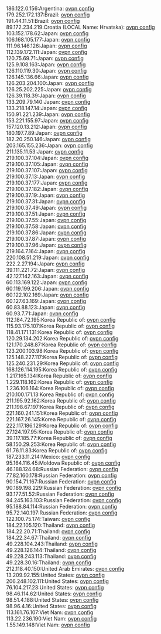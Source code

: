 186.122.0.156:Argentina: [ovpn config](vpn/186_122_0_156.ovpn)  
179.252.172.137:Brazil: [ovpn config](vpn/179_252_172_137.ovpn)  
191.44.11.51:Brazil: [ovpn config](vpn/191_44_11_51.ovpn)  
89.172.234.219:Croatia (LOCAL Name: Hrvatska): [ovpn config](vpn/89_172_234_219.ovpn)  
103.152.178.62:Japan: [ovpn config](vpn/103_152_178_62.ovpn)  
106.168.105.177:Japan: [ovpn config](vpn/106_168_105_177.ovpn)  
111.96.146.126:Japan: [ovpn config](vpn/111_96_146_126.ovpn)  
112.139.172.111:Japan: [ovpn config](vpn/112_139_172_111.ovpn)  
120.75.69.71:Japan: [ovpn config](vpn/120_75_69_71.ovpn)  
125.9.108.163:Japan: [ovpn config](vpn/125_9_108_163.ovpn)  
126.110.119.30:Japan: [ovpn config](vpn/126_110_119_30.ovpn)  
126.145.136.66:Japan: [ovpn config](vpn/126_145_136_66.ovpn)  
126.203.204.100:Japan: [ovpn config](vpn/126_203_204_100.ovpn)  
126.25.202.225:Japan: [ovpn config](vpn/126_25_202_225.ovpn)  
126.39.118.39:Japan: [ovpn config](vpn/126_39_118_39.ovpn)  
133.209.79.140:Japan: [ovpn config](vpn/133_209_79_140.ovpn)  
133.218.147.14:Japan: [ovpn config](vpn/133_218_147_14.ovpn)  
150.91.221.239:Japan: [ovpn config](vpn/150_91_221_239.ovpn)  
153.221.155.97:Japan: [ovpn config](vpn/153_221_155_97.ovpn)  
157.120.13.212:Japan: [ovpn config](vpn/157_120_13_212.ovpn)  
180.197.7.89:Japan: [ovpn config](vpn/180_197_7_89.ovpn)  
182.20.250.146:Japan: [ovpn config](vpn/182_20_250_146.ovpn)  
203.165.155.236:Japan: [ovpn config](vpn/203_165_155_236.ovpn)  
211.135.11.53:Japan: [ovpn config](vpn/211_135_11_53.ovpn)  
219.100.37.104:Japan: [ovpn config](vpn/219_100_37_104.ovpn)  
219.100.37.105:Japan: [ovpn config](vpn/219_100_37_105.ovpn)  
219.100.37.107:Japan: [ovpn config](vpn/219_100_37_107.ovpn)  
219.100.37.13:Japan: [ovpn config](vpn/219_100_37_13.ovpn)  
219.100.37.177:Japan: [ovpn config](vpn/219_100_37_177.ovpn)  
219.100.37.182:Japan: [ovpn config](vpn/219_100_37_182.ovpn)  
219.100.37.19:Japan: [ovpn config](vpn/219_100_37_19.ovpn)  
219.100.37.31:Japan: [ovpn config](vpn/219_100_37_31.ovpn)  
219.100.37.49:Japan: [ovpn config](vpn/219_100_37_49.ovpn)  
219.100.37.51:Japan: [ovpn config](vpn/219_100_37_51.ovpn)  
219.100.37.55:Japan: [ovpn config](vpn/219_100_37_55.ovpn)  
219.100.37.58:Japan: [ovpn config](vpn/219_100_37_58.ovpn)  
219.100.37.86:Japan: [ovpn config](vpn/219_100_37_86.ovpn)  
219.100.37.87:Japan: [ovpn config](vpn/219_100_37_87.ovpn)  
219.100.37.96:Japan: [ovpn config](vpn/219_100_37_96.ovpn)  
219.164.7.164:Japan: [ovpn config](vpn/219_164_7_164.ovpn)  
220.108.51.219:Japan: [ovpn config](vpn/220_108_51_219.ovpn)  
222.2.27.194:Japan: [ovpn config](vpn/222_2_27_194.ovpn)  
39.111.221.72:Japan: [ovpn config](vpn/39_111_221_72.ovpn)  
42.127.142.163:Japan: [ovpn config](vpn/42_127_142_163.ovpn)  
60.113.169.122:Japan: [ovpn config](vpn/60_113_169_122.ovpn)  
60.119.199.206:Japan: [ovpn config](vpn/60_119_199_206.ovpn)  
60.122.102.169:Japan: [ovpn config](vpn/60_122_102_169.ovpn)  
60.127.63.169:Japan: [ovpn config](vpn/60_127_63_169.ovpn)  
60.83.88.123:Japan: [ovpn config](vpn/60_83_88_123.ovpn)  
60.93.7.71:Japan: [ovpn config](vpn/60_93_7_71.ovpn)  
112.184.72.195:Korea Republic of: [ovpn config](vpn/112_184_72_195.ovpn)  
115.93.175.107:Korea Republic of: [ovpn config](vpn/115_93_175_107.ovpn)  
118.41.171.131:Korea Republic of: [ovpn config](vpn/118_41_171_131.ovpn)  
120.29.134.202:Korea Republic of: [ovpn config](vpn/120_29_134_202.ovpn)  
121.170.248.87:Korea Republic of: [ovpn config](vpn/121_170_248_87.ovpn)  
123.200.103.98:Korea Republic of: [ovpn config](vpn/123_200_103_98.ovpn)  
125.148.227.117:Korea Republic of: [ovpn config](vpn/125_148_227_117.ovpn)  
125.240.231.29:Korea Republic of: [ovpn config](vpn/125_240_231_29.ovpn)  
168.126.114.195:Korea Republic of: [ovpn config](vpn/168_126_114_195.ovpn)  
1.217.165.134:Korea Republic of: [ovpn config](vpn/1_217_165_134.ovpn)  
1.229.118.162:Korea Republic of: [ovpn config](vpn/1_229_118_162.ovpn)  
1.236.106.164:Korea Republic of: [ovpn config](vpn/1_236_106_164.ovpn)  
210.100.171.13:Korea Republic of: [ovpn config](vpn/210_100_171_13.ovpn)  
211.195.92.162:Korea Republic of: [ovpn config](vpn/211_195_92_162.ovpn)  
211.198.67.197:Korea Republic of: [ovpn config](vpn/211_198_67_197.ovpn)  
221.160.241.151:Korea Republic of: [ovpn config](vpn/221_160_241_151.ovpn)  
221.167.26.145:Korea Republic of: [ovpn config](vpn/221_167_26_145.ovpn)  
222.117.186.129:Korea Republic of: [ovpn config](vpn/222_117_186_129.ovpn)  
27.124.197.95:Korea Republic of: [ovpn config](vpn/27_124_197_95.ovpn)  
39.117.185.77:Korea Republic of: [ovpn config](vpn/39_117_185_77.ovpn)  
58.150.29.253:Korea Republic of: [ovpn config](vpn/58_150_29_253.ovpn)  
61.76.11.83:Korea Republic of: [ovpn config](vpn/61_76_11_83.ovpn)  
187.233.11.214:Mexico: [ovpn config](vpn/187_233_11_214.ovpn)  
95.164.116.45:Moldova Republic of: [ovpn config](vpn/95_164_116_45.ovpn)  
46.188.124.68:Russian Federation: [ovpn config](vpn/46_188_124_68.ovpn)  
77.82.160.178:Russian Federation: [ovpn config](vpn/77_82_160_178.ovpn)  
90.154.71.167:Russian Federation: [ovpn config](vpn/90_154_71_167.ovpn)  
90.189.198.229:Russian Federation: [ovpn config](vpn/90_189_198_229.ovpn)  
93.177.51.52:Russian Federation: [ovpn config](vpn/93_177_51_52.ovpn)  
94.245.163.103:Russian Federation: [ovpn config](vpn/94_245_163_103.ovpn)  
95.188.84.114:Russian Federation: [ovpn config](vpn/95_188_84_114.ovpn)  
95.72.140.197:Russian Federation: [ovpn config](vpn/95_72_140_197.ovpn)  
122.100.75.174:Taiwan: [ovpn config](vpn/122_100_75_174.ovpn)  
184.22.105.120:Thailand: [ovpn config](vpn/184_22_105_120.ovpn)  
184.22.20.71:Thailand: [ovpn config](vpn/184_22_20_71.ovpn)  
184.22.34.67:Thailand: [ovpn config](vpn/184_22_34_67.ovpn)  
49.228.104.243:Thailand: [ovpn config](vpn/49_228_104_243.ovpn)  
49.228.126.144:Thailand: [ovpn config](vpn/49_228_126_144.ovpn)  
49.228.243.113:Thailand: [ovpn config](vpn/49_228_243_113.ovpn)  
49.228.30.16:Thailand: [ovpn config](vpn/49_228_30_16.ovpn)  
212.118.40.150:United Arab Emirates: [ovpn config](vpn/212_118_40_150.ovpn)  
13.209.92.155:United States: [ovpn config](vpn/13_209_92_155.ovpn)  
206.248.102.111:United States: [ovpn config](vpn/206_248_102_111.ovpn)  
76.104.217.23:United States: [ovpn config](vpn/76_104_217_23.ovpn)  
98.46.114.62:United States: [ovpn config](vpn/98_46_114_62.ovpn)  
98.51.4.188:United States: [ovpn config](vpn/98_51_4_188.ovpn)  
98.96.4.16:United States: [ovpn config](vpn/98_96_4_16.ovpn)  
113.161.76.107:Viet Nam: [ovpn config](vpn/113_161_76_107.ovpn)  
113.22.236.190:Viet Nam: [ovpn config](vpn/113_22_236_190.ovpn)  
1.55.149.148:Viet Nam: [ovpn config](vpn/1_55_149_148.ovpn)  
